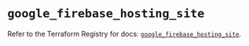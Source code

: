 # `google_firebase_hosting_site`

Refer to the Terraform Registry for docs: [`google_firebase_hosting_site`](https://registry.terraform.io/providers/hashicorp/google-beta/6.27.0/docs/resources/google_firebase_hosting_site).
